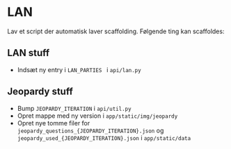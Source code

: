 # LAN
Lav et script der automatisk laver scaffolding. Følgende ting kan scaffoldes:

## LAN stuff
- Indsæt ny entry i `LAN_PARTIES ` i `api/lan.py`

## Jeopardy stuff
- Bump `JEOPARDY_ITERATION` i `api/util.py`
- Opret mappe med ny version i `app/static/img/jeopardy`
- Opret nye tomme filer for `jeopardy_questions_{JEOPARDY_ITERATION}.json` og `jeopardy_used_{JEOPARDY_ITERATION}.json` i `app/static/data`